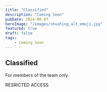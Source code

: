 ```yaml
---
title: "Classified"
description: "Coming Soon"
pubDate: 2024-06-07
heroImage: "/images/shushing_alt_emoji.jpg"
featured: true
draft: false
tags:
    - Coming Soon
---
```


## Classified 

For members of the team only. 

RESRICTED ACCESS